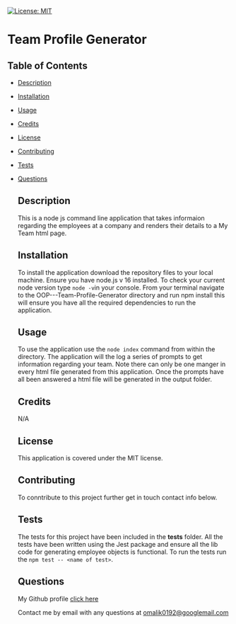 
  
  [![License: MIT](https://img.shields.io/badge/License-MIT-yellow.svg)](https://opensource.org/licenses/MIT)

  # Team Profile Generator

  ## Table of Contents

- [Description](#description)
- [Installation](#installation)
- [Usage](#usage)
- [Credits](#credits)
- [License](#license)
- [Contributing](#contributing)
- [Tests](#tests)
- [Questions](#questions)

  ## Description

  This is a node js command line application that takes informaion regarding the employees at a company and renders their details to a My Team html page.  

  ## Installation

  To install the application download the repository files to your local machine. Ensure you have node.js v 16 installed. To check your current node version type ```node -v```in your console. From your terminal navigate to the OOP---Team-Profile-Generator directory and run npm install this will ensure you have all the required dependencies to run the application.

  ## Usage

  To use the application use the ```node index``` command from within the directory. The application will the log a series of prompts to get information regarding your team. Note there can only be one manger in every html file generated from this application. Once the prompts have all been answered a html file will be generated in the output folder.

  ## Credits

   N/A

  ## License 
  
  This application is covered under the MIT license.

  ## Contributing

  To conntribute to this project further get in touch contact info below.

  ## Tests

  The tests for this project have been included in the __tests__ folder. All the tests have been written using the Jest package and ensure all the lib code for generating employee objects is functional. To run the tests run the ```npm test -- <name of test>```.

  ## Questions

  My Github profile [click here](https://github.com/omalik92)

  Contact me by email with any questions at omalik0192@googlemail.com


